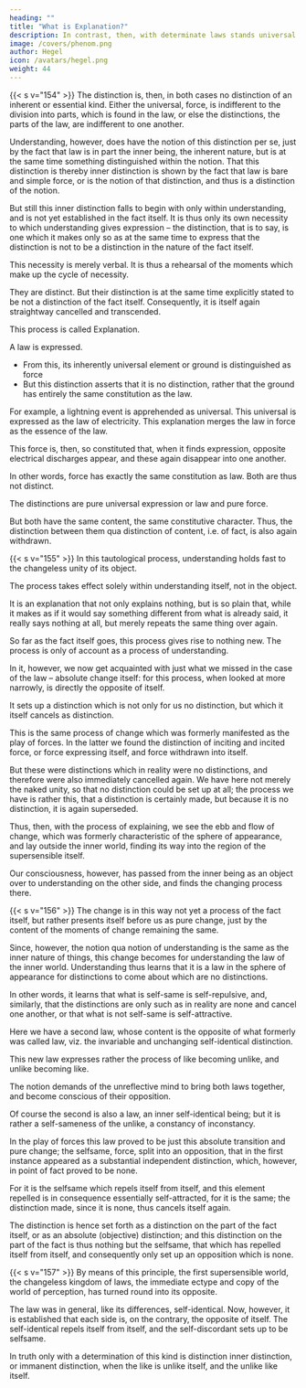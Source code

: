 ```yaml
---
heading: ""
title: "What is Explanation?"
description: In contrast, then, with determinate laws stands universal attraction, or the bare conception of law. In so far as this pure conception is looked on as the essentially real, or as the true inner being, the determinateness characterizing the specific law itself belongs still to the sphere of appearance, or rather to sensible existence.
image: /covers/phenom.png
author: Hegel
icon: /avatars/hegel.png
weight: 44
---
```



{{< s v="154" >}} The distinction is, then, in both cases no distinction of an inherent or essential kind. Either the universal, force, is indifferent to the division into parts, which is found in the law, or else the distinctions, the parts of the law, are indifferent to one another.

Understanding, however, does have the notion of this distinction per se, just by the fact that law is in part the inner being, the inherent nature, but is at the same time something distinguished within the notion. That this distinction is thereby inner distinction is shown by the fact that law is bare and simple force, or is the notion of that distinction, and thus is a distinction of the notion.

But still this inner distinction falls to begin with only within understanding, and is not yet established in the fact itself. It is thus only its own necessity to which understanding gives expression – the distinction, that is to say, is one which it makes only so as at the same time to express that the distinction is not to be a distinction in the nature of the fact itself. 

This necessity is merely verbal. It is thus a rehearsal of the moments which make up the cycle of necessity. 

They are distinct. But their distinction is at the same time explicitly stated to be not a distinction of the fact itself. Consequently, it is itself again straightway cancelled and transcended.

This process is called Explanation. 

A law is expressed. 
- From this, its inherently universal element or ground is distinguished as force
- But this distinction asserts that it is no distinction, rather that the ground has entirely the same constitution as the law. 

For example, a lightning event is apprehended as universal. This universal is expressed as the law of electricity. This explanation merges the law in force as the essence of the law. 

This force is, then, so constituted that, when it finds expression, opposite electrical discharges appear, and these again disappear into one another. 

In other words, force has exactly the same constitution as law. Both are thus not distinct. 

The distinctions are pure universal expression or law and pure force. 

But both have the same content, the same constitutive character. Thus, the distinction between them qua distinction of content, i.e. of fact, is also again withdrawn.


{{< s v="155" >}} In this tautological process, understanding holds fast to the changeless unity of its object. 

The process takes effect solely within understanding itself, not in the object.

It is an explanation that not only explains nothing, but is so plain that, while it makes as if it would say something different from what is already said, it really says nothing at all, but merely repeats the same thing over again. 

So far as the fact itself goes, this process gives rise to nothing new. The process is only of account as a process of understanding.

In it, however, we now get acquainted with just what we missed in the case of the law – absolute change itself: for this process, when looked at more narrowly, is directly the opposite of itself. 

It sets up a distinction which is not only for us no distinction, but which it itself cancels as distinction. 

This is the same process of change which was formerly manifested as the play of forces. In the latter we found the distinction of inciting and incited force, or force expressing itself, and force withdrawn into itself. 

But these were distinctions which in reality were no distinctions, and therefore were also immediately cancelled again. We have here not merely the naked unity, so that no distinction could be set up at all; the process we have is rather this, that a distinction is certainly made, but because it is no distinction, it is again superseded.

Thus, then, with the process of explaining, we see the ebb and flow of change, which was formerly characteristic of the sphere of appearance, and lay outside the inner world, finding its way into the region of the supersensible itself. 

Our consciousness, however, has passed from the inner being as an object over to understanding on the other side, and finds the changing process there.


{{< s v="156" >}} The change is in this way not yet a process of the fact itself, but rather presents itself before us as pure change, just by the content of the moments of change remaining the same.

Since, however, the notion qua notion of understanding is the same as the inner nature of things, this change becomes for understanding the law of the inner world. Understanding thus learns that it is a law in the sphere of appearance for distinctions to come about which are no distinctions. 

In other words, it learns that what is self-same is self-repulsive, and, similarly, that the distinctions are only such as in reality are none and cancel one another, or that what is not self-same is self-attractive. 

Here we have a second law, whose content is the opposite of what formerly was called law, viz. the invariable and unchanging self-identical distinction.

This new law expresses rather the process of like becoming unlike, and unlike becoming like.

The notion demands of the unreflective mind to bring both laws together, and become conscious of their opposition. 

Of course the second is also a law, an inner self-identical being; but it is rather a self-sameness of the unlike, a constancy of inconstancy. 

In the play of forces this law proved to be just this absolute transition and pure change; the selfsame, force, split into an opposition, that in the first instance appeared as a substantial independent distinction, which, however, in point of fact proved to be none. 

For it is the selfsame which repels itself from itself, and this element repelled is in consequence essentially self-attracted, for it is the same; the distinction made, since it is none, thus cancels itself again.

The distinction is hence set forth as a distinction on the part of the fact itself, or as an absolute (objective) distinction; and this distinction on the part of the fact is thus nothing but the selfsame, that which has repelled itself from itself, and consequently only set up an opposition which is none.


{{< s v="157" >}} By means of this principle, the first supersensible world, the changeless kingdom of laws, the immediate ectype and copy of the world of perception, has turned round into its opposite.

The law was in general, like its differences, self-identical. Now, however, it is established that each side is, on the contrary, the opposite of itself. The self-identical repels itself from itself, and the self-discordant sets up to be selfsame. 

In truth only with a determination of this kind is distinction inner distinction, or immanent distinction, when the like is unlike itself, and the unlike like itself.
